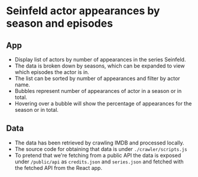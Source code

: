 # Seinfeld actor appearances by season and episodes

## App
* Display list of actors by number of appearances in the series Seinfeld.
* The data is broken down by seasons, which can be expanded to view which episodes the actor is in.
* The list can be sorted by number of appearances and filter by actor name.
* Bubbles represent number of appearances of actor in a season or in total.
* Hovering over a bubble will show the percentage of appearances for the season or in total.
## Data
* The data has been retrieved by crawling IMDB and processed locally.
* The source code for obtaining that data is under `./crawler/scripts.js`
* To pretend that we're fetching from a public API the data is exposed under `/public/api` 
  as `credits.json` and `series.json` and fetched with the fetched API from the React app.

